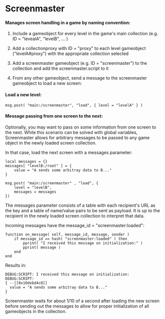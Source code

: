# Screenmaster

#### Manages screen handling in a game by naming convention:

1. Include a gameobject for every level in the game's main collection (e.g. ID = "levealA", "levelB", ... )

2. Add a collectionproxy with ID = "proxy" to each level gameobject ("levelA#proxy") with the appropriate collection selected

3. Add a screenmaster gameobject (e.g. ID = "screenmaster") to the collection and add the screenmaster.script to it

4. From any other gameobject, send a message to the screenmaster gameobject to load a new screen:

#### Load a new level:
	msg.post( "main:/screenmaster", "load", { level = "levelA" } )

#### Message passing from one screen to the next:
Optionally, you may want to pass on some information from one screen to the next. While this scenario can be solved with global variables, Screenmaster allows for arbitrary messages to be passed to any game object in the newly loaded screen collection. 

In that case, load the next screen with a messages parameter:


	local messages = {}
	messages[ "levelB:/root" ] = { 
		value = "A sends some arbitray data to B..." 
	}

	msg.post( "main:/screenmaster" , "load", { 
		level = "levelB", 
		messages = messages 
	})

The messages parameter consists of a table with each recipient's URL as the key and a table of name/value pairs to be sent as payload. It is up to the recipient in the newly loaded screen collection to interpret that data. 

Incoming messages have the message_id = "screenmaster:loaded":

	function on_message( self, message_id, message, sender )
		if message_id == hash( "screenmaster:loaded" ) then
			pprint( "I received this message on initialization:" )
			pprint( message )
		end
	end
	
Results in:
	
	DEBUG:SCRIPT: I received this message on initialization:
	DEBUG:SCRIPT: 
	{ --[[0x10debd4c0]]
	  value = "A sends some arbitray data to B..."
	}

Screenmaster waits for about 1/10 of a second after loading the new screen before sending out the messages to allow for proper initialization of all gameobjects in the collection.

